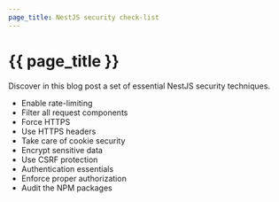 ```yaml
--- 
page_title: NestJS security check-list
--- 
```


# {{ page_title }}

Discover in this blog post a set of essential NestJS security techniques.

- Enable rate-limiting
- Filter all request components
- Force HTTPS
- Use HTTPS headers
- Take care of cookie security
- Encrypt sensitive data
- Use CSRF protection
- Authentication essentials
- Enforce proper authorization
- Audit the NPM packages
